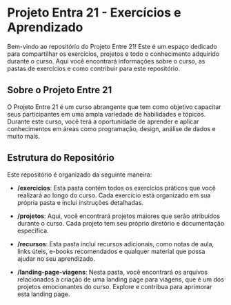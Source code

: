 
# Projeto Entra 21 - Exercícios e Aprendizado

Bem-vindo ao repositório do Projeto Entre 21! Este é um espaço dedicado para compartilhar os exercícios, projetos e todo o conhecimento adquirido durante o curso. Aqui você encontrará informações sobre o curso, as pastas de exercícios e como contribuir para este repositório.

## Sobre o Projeto Entre 21

O Projeto Entre 21 é um curso abrangente que tem como objetivo capacitar seus participantes em uma ampla variedade de habilidades e tópicos. Durante este curso, você terá a oportunidade de aprender e aplicar conhecimentos em áreas como programação, design, análise de dados e muito mais.

## Estrutura do Repositório

Este repositório é organizado da seguinte maneira:

- **/exercicios**: Esta pasta contém todos os exercícios práticos que você realizará ao longo do curso. Cada exercício está organizado em sua própria pasta e inclui instruções detalhadas.

- **/projetos**: Aqui, você encontrará projetos maiores que serão atribuídos durante o curso. Cada projeto tem seu próprio diretório e documentação específica.

- **/recursos**: Esta pasta inclui recursos adicionais, como notas de aula, links úteis, e-books recomendados e qualquer material que possa ajudar no seu aprendizado.

- **/landing-page-viagens**: Nesta pasta, você encontrará os arquivos relacionados à criação de uma landing page para viagens, que é um dos projetos emocionantes do curso. Explore e contribua para aprimorar esta landing page.











